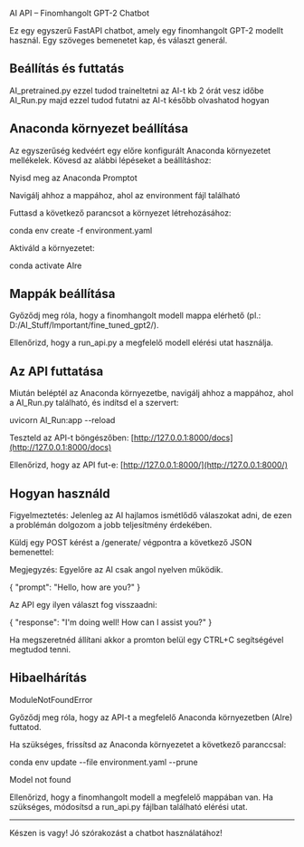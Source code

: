 AI API – Finomhangolt GPT-2 Chatbot

Ez egy egyszerű FastAPI chatbot, amely egy finomhangolt GPT-2 modellt használ. Egy szöveges bemenetet kap, és választ generál.

Beállítás és futtatás
---

AI_pretrained.py ezzel tudod traineltetni az AI-t kb 2 órát vesz időbe
AI_Run.py majd ezzel tudod futatni az AI-t később olvashatod hogyan

Anaconda környezet beállítása
---

Az egyszerűség kedvéért egy előre konfigurált Anaconda környezetet mellékelek. Kövesd az alábbi lépéseket a beállításhoz:

Nyisd meg az Anaconda Promptot

Navigálj ahhoz a mappához, ahol az environment fájl található

Futtasd a következő parancsot a környezet létrehozásához:

conda env create -f environment.yaml

Aktiváld a környezetet:

conda activate AIre

Mappák beállítása
---

Győződj meg róla, hogy a finomhangolt modell mappa elérhető (pl.: D:/AI_Stuff/Important/fine_tuned_gpt2/).

Ellenőrizd, hogy a run_api.py a megfelelő modell elérési utat használja.

Az API futtatása
---

Miután beléptél az Anaconda környezetbe, navigálj ahhoz a mappához, ahol a AI_Run.py található, és indítsd el a szervert:

uvicorn AI_Run:app --reload


Teszteld az API-t böngészőben: [http://127.0.0.1:8000/docs](http://127.0.0.1:8000/docs)

Ellenőrizd, hogy az API fut-e: [http://127.0.0.1:8000/](http://127.0.0.1:8000/)

Hogyan használd
---

Figyelmeztetés: Jelenleg az AI hajlamos ismétlődő válaszokat adni, de ezen a problémán dolgozom a jobb teljesítmény érdekében.

Küldj egy POST kérést a /generate/ végpontra a következő JSON bemenettel:

Megjegyzés: Egyelőre az AI csak angol nyelven működik.

{
  "prompt": "Hello, how are you?"
}


Az API egy ilyen választ fog visszaadni:

{
  "response": "I'm doing well! How can I assist you?"
}

Ha megszeretnéd állítani akkor a promton belül egy CTRL+C segítségével megtudod tenni.

Hibaelhárítás
---

ModuleNotFoundError

Győződj meg róla, hogy az API-t a megfelelő Anaconda környezetben (AIre) futtatod.

Ha szükséges, frissítsd az Anaconda környezetet a következő paranccsal:

conda env update --file environment.yaml --prune


Model not found

Ellenőrizd, hogy a finomhangolt modell a megfelelő mappában van. Ha szükséges, módosítsd a run_api.py fájlban található elérési utat.

---

Készen is vagy! Jó szórakozást a chatbot használatához!
